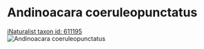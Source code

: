 
Andinoacara coeruleopunctatus
=============================
  
[iNaturalist taxon id: 611195](https://www.inaturalist.org/taxa/611195)  
![Andinoacara coeruleopunctatus](https://inaturalist-open-data.s3.amazonaws.com/photos/174283589/medium.jpeg)